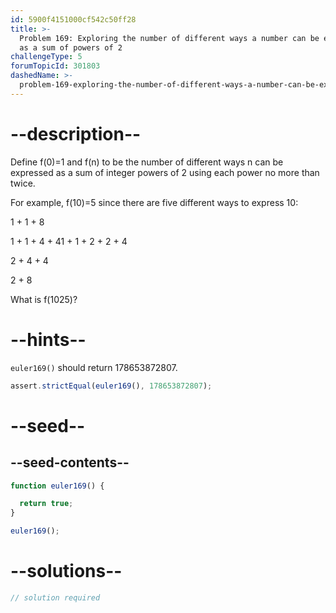 ```yaml
---
id: 5900f4151000cf542c50ff28
title: >-
  Problem 169: Exploring the number of different ways a number can be expressed
  as a sum of powers of 2
challengeType: 5
forumTopicId: 301803
dashedName: >-
  problem-169-exploring-the-number-of-different-ways-a-number-can-be-expressed-as-a-sum-of-powers-of-2
---
```


# --description--

Define f(0)=1 and f(n) to be the number of different ways n can be expressed as a sum of integer powers of 2 using each power no more than twice.

For example, f(10)=5 since there are five different ways to express 10:

1 + 1 + 8

1 + 1 + 4 + 41 + 1 + 2 + 2 + 4

2 + 4 + 4

2 + 8

What is f(1025)?

# --hints--

`euler169()` should return 178653872807.

```js
assert.strictEqual(euler169(), 178653872807);
```

# --seed--

## --seed-contents--

```js
function euler169() {

  return true;
}

euler169();
```

# --solutions--

```js
// solution required
```